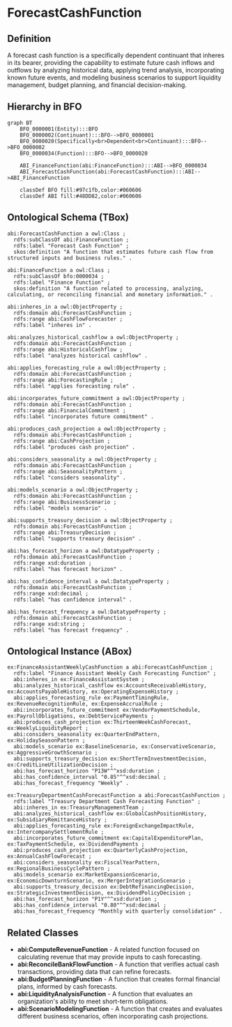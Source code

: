 # ForecastCashFunction

## Definition
A forecast cash function is a specifically dependent continuant that inheres in its bearer, providing the capability to estimate future cash inflows and outflows by analyzing historical data, applying trend analysis, incorporating known future events, and modeling business scenarios to support liquidity management, budget planning, and financial decision-making.

## Hierarchy in BFO
```mermaid
graph BT
    BFO_0000001(Entity):::BFO
    BFO_0000002(Continuant):::BFO-->BFO_0000001
    BFO_0000020(Specifically<br>Dependent<br>Continuant):::BFO-->BFO_0000002
    BFO_0000034(Function):::BFO-->BFO_0000020
    
    ABI_FinanceFunction(abi:FinanceFunction):::ABI-->BFO_0000034
    ABI_ForecastCashFunction(abi:ForecastCashFunction):::ABI-->ABI_FinanceFunction
    
    classDef BFO fill:#97c1fb,color:#060606
    classDef ABI fill:#48DD82,color:#060606
```

## Ontological Schema (TBox)
```turtle
abi:ForecastCashFunction a owl:Class ;
  rdfs:subClassOf abi:FinanceFunction ;
  rdfs:label "Forecast Cash Function" ;
  skos:definition "A function that estimates future cash flow from structured inputs and business rules." .

abi:FinanceFunction a owl:Class ;
  rdfs:subClassOf bfo:0000034 ;
  rdfs:label "Finance Function" ;
  skos:definition "A function related to processing, analyzing, calculating, or reconciling financial and monetary information." .

abi:inheres_in a owl:ObjectProperty ;
  rdfs:domain abi:ForecastCashFunction ;
  rdfs:range abi:CashFlowForecaster ;
  rdfs:label "inheres in" .

abi:analyzes_historical_cashflow a owl:ObjectProperty ;
  rdfs:domain abi:ForecastCashFunction ;
  rdfs:range abi:HistoricalCashflow ;
  rdfs:label "analyzes historical cashflow" .

abi:applies_forecasting_rule a owl:ObjectProperty ;
  rdfs:domain abi:ForecastCashFunction ;
  rdfs:range abi:ForecastingRule ;
  rdfs:label "applies forecasting rule" .

abi:incorporates_future_commitment a owl:ObjectProperty ;
  rdfs:domain abi:ForecastCashFunction ;
  rdfs:range abi:FinancialCommitment ;
  rdfs:label "incorporates future commitment" .

abi:produces_cash_projection a owl:ObjectProperty ;
  rdfs:domain abi:ForecastCashFunction ;
  rdfs:range abi:CashProjection ;
  rdfs:label "produces cash projection" .

abi:considers_seasonality a owl:ObjectProperty ;
  rdfs:domain abi:ForecastCashFunction ;
  rdfs:range abi:SeasonalityPattern ;
  rdfs:label "considers seasonality" .

abi:models_scenario a owl:ObjectProperty ;
  rdfs:domain abi:ForecastCashFunction ;
  rdfs:range abi:BusinessScenario ;
  rdfs:label "models scenario" .

abi:supports_treasury_decision a owl:ObjectProperty ;
  rdfs:domain abi:ForecastCashFunction ;
  rdfs:range abi:TreasuryDecision ;
  rdfs:label "supports treasury decision" .

abi:has_forecast_horizon a owl:DatatypeProperty ;
  rdfs:domain abi:ForecastCashFunction ;
  rdfs:range xsd:duration ;
  rdfs:label "has forecast horizon" .

abi:has_confidence_interval a owl:DatatypeProperty ;
  rdfs:domain abi:ForecastCashFunction ;
  rdfs:range xsd:decimal ;
  rdfs:label "has confidence interval" .

abi:has_forecast_frequency a owl:DatatypeProperty ;
  rdfs:domain abi:ForecastCashFunction ;
  rdfs:range xsd:string ;
  rdfs:label "has forecast frequency" .
```

## Ontological Instance (ABox)
```turtle
ex:FinanceAssistantWeeklyCashFunction a abi:ForecastCashFunction ;
  rdfs:label "Finance Assistant Weekly Cash Forecasting Function" ;
  abi:inheres_in ex:FinanceAssistantSystem ;
  abi:analyzes_historical_cashflow ex:AccountsReceivableHistory, ex:AccountsPayableHistory, ex:OperatingExpenseHistory ;
  abi:applies_forecasting_rule ex:PaymentTimingRule, ex:RevenueRecognitionRule, ex:ExpenseAccrualRule ;
  abi:incorporates_future_commitment ex:VendorPaymentSchedule, ex:PayrollObligations, ex:DebtServicePayments ;
  abi:produces_cash_projection ex:ThirteenWeekCashForecast, ex:WeeklyLiquidityReport ;
  abi:considers_seasonality ex:QuarterEndPattern, ex:HolidaySeasonPattern ;
  abi:models_scenario ex:BaselineScenario, ex:ConservativeScenario, ex:AggressiveGrowthScenario ;
  abi:supports_treasury_decision ex:ShortTermInvestmentDecision, ex:CreditLineUtilizationDecision ;
  abi:has_forecast_horizon "P13W"^^xsd:duration ;
  abi:has_confidence_interval "0.85"^^xsd:decimal ;
  abi:has_forecast_frequency "Weekly" .

ex:TreasuryDepartmentCashForecastFunction a abi:ForecastCashFunction ;
  rdfs:label "Treasury Department Cash Forecasting Function" ;
  abi:inheres_in ex:TreasuryManagementTeam ;
  abi:analyzes_historical_cashflow ex:GlobalCashPositionHistory, ex:SubsidiaryRemittanceHistory ;
  abi:applies_forecasting_rule ex:ForeignExchangeImpactRule, ex:IntercompanySettlementRule ;
  abi:incorporates_future_commitment ex:CapitalExpenditurePlan, ex:TaxPaymentSchedule, ex:DividendPayments ;
  abi:produces_cash_projection ex:QuarterlyCashProjection, ex:AnnualCashFlowForecast ;
  abi:considers_seasonality ex:FiscalYearPattern, ex:RegionalBusinessCyclePattern ;
  abi:models_scenario ex:MarketExpansionScenario, ex:EconomicDownturnScenario, ex:MergerIntegrationScenario ;
  abi:supports_treasury_decision ex:DebtRefinancingDecision, ex:StrategicInvestmentDecision, ex:DividendPolicyDecision ;
  abi:has_forecast_horizon "P1Y"^^xsd:duration ;
  abi:has_confidence_interval "0.80"^^xsd:decimal ;
  abi:has_forecast_frequency "Monthly with quarterly consolidation" .
```

## Related Classes
- **abi:ComputeRevenueFunction** - A related function focused on calculating revenue that may provide inputs to cash forecasting.
- **abi:ReconcileBankFlowFunction** - A function that verifies actual cash transactions, providing data that can refine forecasts.
- **abi:BudgetPlanningFunction** - A function that creates formal financial plans, informed by cash forecasts.
- **abi:LiquidityAnalysisFunction** - A function that evaluates an organization's ability to meet short-term obligations.
- **abi:ScenarioModelingFunction** - A function that creates and evaluates different business scenarios, often incorporating cash projections. 